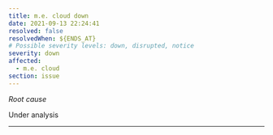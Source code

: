 ```yaml
---
title: m.e. cloud down
date: 2021-09-13 22:24:41
resolved: false
resolvedWhen: ${ENDS_AT}
# Possible severity levels: down, disrupted, notice
severity: down
affected:
  - m.e. cloud
section: issue
---
```


*Root cause*

Under analysis

---


